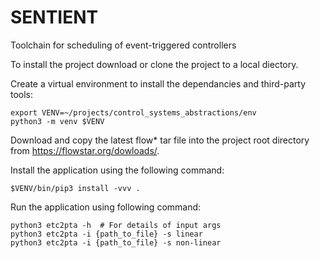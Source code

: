 # SENTIENT
Toolchain for scheduling of event-triggered controllers

To install the project download or clone the project to a local diectory.

Create a virtual environment to install the dependancies and third-party tools:

    export VENV=~/projects/control_systems_abstractions/env
    python3 -m venv $VENV

Download and copy the latest flow* tar file into the project root directory from https://flowstar.org/dowloads/.

Install the application using the following command:
    
    $VENV/bin/pip3 install -vvv .

Run the application using following command:

    python3 etc2pta -h  # For details of input args
    python3 etc2pta -i {path_to_file} -s linear
    python3 etc2pta -i {path_to_file} -s non-linear
